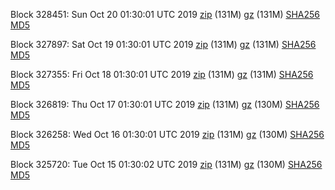 Block 328451: Sun Oct 20 01:30:01 UTC 2019 [zip](https://files.01coin.io/mainnet/2019-10-20/bootstrap.dat.zip) (131M) [gz](https://files.01coin.io/mainnet/2019-10-20/bootstrap.dat.tar.gz) (131M) [SHA256](https://files.01coin.io/mainnet/2019-10-20/sha256.txt) [MD5](https://files.01coin.io/mainnet/2019-10-20/md5.txt)

Block 327897: Sat Oct 19 01:30:01 UTC 2019 [zip](https://files.01coin.io/mainnet/2019-10-19/bootstrap.dat.zip) (131M) [gz](https://files.01coin.io/mainnet/2019-10-19/bootstrap.dat.tar.gz) (131M) [SHA256](https://files.01coin.io/mainnet/2019-10-19/sha256.txt) [MD5](https://files.01coin.io/mainnet/2019-10-19/md5.txt)

Block 327355: Fri Oct 18 01:30:01 UTC 2019 [zip](https://files.01coin.io/mainnet/2019-10-18/bootstrap.dat.zip) (131M) [gz](https://files.01coin.io/mainnet/2019-10-18/bootstrap.dat.tar.gz) (131M) [SHA256](https://files.01coin.io/mainnet/2019-10-18/sha256.txt) [MD5](https://files.01coin.io/mainnet/2019-10-18/md5.txt)

Block 326819: Thu Oct 17 01:30:01 UTC 2019 [zip](https://files.01coin.io/mainnet/2019-10-17/bootstrap.dat.zip) (131M) [gz](https://files.01coin.io/mainnet/2019-10-17/bootstrap.dat.tar.gz) (130M) [SHA256](https://files.01coin.io/mainnet/2019-10-17/sha256.txt) [MD5](https://files.01coin.io/mainnet/2019-10-17/md5.txt)

Block 326258: Wed Oct 16 01:30:01 UTC 2019 [zip](https://files.01coin.io/mainnet/2019-10-16/bootstrap.dat.zip) (131M) [gz](https://files.01coin.io/mainnet/2019-10-16/bootstrap.dat.tar.gz) (130M) [SHA256](https://files.01coin.io/mainnet/2019-10-16/sha256.txt) [MD5](https://files.01coin.io/mainnet/2019-10-16/md5.txt)

Block 325720: Tue Oct 15 01:30:02 UTC 2019 [zip](https://files.01coin.io/mainnet/2019-10-15/bootstrap.dat.zip) (131M) [gz](https://files.01coin.io/mainnet/2019-10-15/bootstrap.dat.tar.gz) (130M) [SHA256](https://files.01coin.io/mainnet/2019-10-15/sha256.txt) [MD5](https://files.01coin.io/mainnet/2019-10-15/md5.txt)
